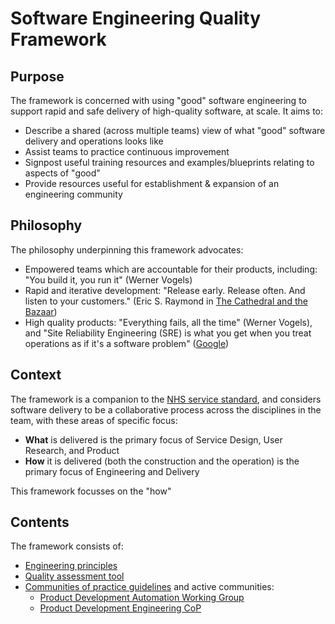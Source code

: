 # Software Engineering Quality Framework

## Purpose

The framework is concerned with using "good" software engineering to support rapid and safe delivery of high-quality software, at scale. It aims to:
* Describe a shared (across multiple teams) view of what "good" software delivery and operations looks like
* Assist teams to practice continuous improvement
* Signpost useful training resources and examples/blueprints relating to aspects of "good"
* Provide resources useful for establishment & expansion of an engineering community

## Philosophy

The philosophy underpinning this framework advocates:
* Empowered teams which are accountable for their products, including: "You build it, you run it" (Werner Vogels)
* Rapid and iterative development: "Release early. Release often. And listen to your customers." (Eric S. Raymond in [The Cathedral and the Bazaar](https://en.wikipedia.org/wiki/The_Cathedral_and_the_Bazaar))
* High quality products: "Everything fails, all the time" (Werner Vogels), and "Site Reliability Engineering (SRE) is what you get when you treat operations as if it's a software problem" ([Google](https://landing.google.com/sre/))

## Context

The framework is a companion to the [NHS service standard](https://service-manual.nhs.uk/service-standard), and considers software delivery to be a collaborative process across the disciplines in the team, with these areas of specific focus:
* **What** is delivered is the primary focus of Service Design, User Research, and Product
* **How** it is delivered (both the construction and the operation) is the primary focus of Engineering and Delivery

This framework focusses on the "how"

## Contents

The framework consists of:
* [Engineering principles](principles.md)
* [Quality assessment tool](assessment.md)
* [Communities of practice guidelines](communities-of-practice.md) and active communities:
     * [Product Development Automation Working Group](communities/pd-automation-working-group.md)
     * [Product Development Engineering CoP](communities/pd-engineering-cop.md)
